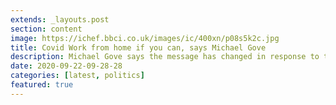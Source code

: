 ```yaml
---
extends: _layouts.post
section: content
image: https://ichef.bbci.co.uk/images/ic/400xn/p08s5k2c.jpg 
title: Covid Work from home if you can, says Michael Gove 
description: Michael Gove says the message has changed in response to the spread of the virus. 
date: 2020-09-22-09-28-28 
categories: [latest, politics] 
featured: true 
--- 
```

